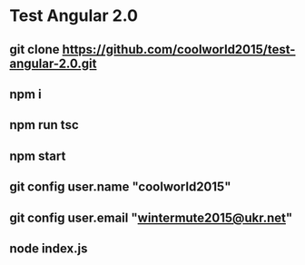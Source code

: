 # Test Angular 2.0
git clone https://github.com/coolworld2015/test-angular-2.0.git
-------------------------------------------------------------------------------------------------
npm i
-------------------------------------------------------------------------------------------------
npm run tsc
-------------------------------------------------------------------------------------------------
npm start
-------------------------------------------------------------------------------------------------
git config user.name "coolworld2015"
-------------------------------------------------------------------------------------------------
git config user.email "wintermute2015@ukr.net"
-------------------------------------------------------------------------------------------------
node index.js
-------------------------------------------------------------------------------------------------